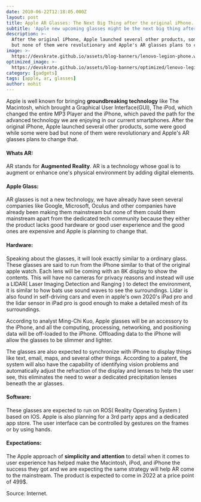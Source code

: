 ```yaml
---
date: 2010-06-22T12:18:05.000Z
layout: post
title: Apple AR Glasses: The Next Big Thing after the original iPhone.
subtitle: 'Apple new upcoming glasses might be the next big thing after the original iPhone.'
description: >-
  After the original iPhone, Apple launched several other products, some were good while some were bad 
  but none of them were revolutionary and Apple's AR glasses plans to change that.
image: >-
  https://devskrate.github.io/assets/blog-banners/lenovo-legion-phone.webp
optimized_image: >-
  https://devskrate.github.io/assets/blog-banners/optimized/lenovo-legion-phone.webp
category: [gadgets]
tags: [apple, ar, glasses]
author: mohit
---
```

Apple is well known for bringing **groundbreaking technology** like The Macintosh, which brought a Graphical User Interface(GUI), The iPod, which changed the entire MP3 Player and the iPhone, which paved the path for the advanced technology we are enjoying in our current smartphones. After the original iPhone, Apple launched several other products, some were good while some were bad but none of them were revolutionary and Apple's AR glasses plans to change that. 

#### Whats AR:

AR stands for **Augmented Reality**. AR is a technology whose goal is to augment or enhance one's physical environment by adding digital elements.

#### Apple Glass:
AR glasses is not a new technology, we have already have seen several companies like Google, Microsoft, Oculus and other companies have already been making them mainstream but none of them could them mainstream apart from the dedicated tech community because they either the product lacks good hardware or good user experience and the good ones are expensive and Apple is planning to change that.

#### Hardware:

Speaking about the glasses, it will look exactly similar to a ordinary glass. These glasses are said to run from the iPhone similar to that of the original apple watch. Each lens will be coming with an 8K display to show the contents. This will have no cameras for privacy reasons and instead will use a LIDAR( Laser Imaging Detection and Ranging ) to detect the environment, it is similar to how bats use sound waves to see the surroundings. Lidar is also found in self-driving cars and even in apple's own 2020's iPad pro and the lidar sensor in iPad pro is good enough to make a detailed mesh of its surroundings.

According to analyst Ming-Chi Kuo, Apple glasses will be an accessory to the iPhone, and all the computing, processing, networking, and positioning data will be off-loaded to the iPhone. Offloading data to the iPhone will allow the glasses to be slimmer and lighter. 

The glasses are also expected to synchronize with iPhone to display things like text, email, maps, and several other things. According to a patent, the system will also have the capability of identifying vision problems and automatically adjust the refraction of the display and lenses to help the user see, this eliminates the need to wear a dedicated precipitation lenses beneath the ar glasses.

#### Software:

These glasses are expected to run on ROS( Reality Operating System ) based on IOS. Apple is also planning for a 3rd party apps and a dedicated app store. The user interface can be controlled by gestures on the frames or by using hands.

#### Expectations:

The Apple approach of **simplicity and attention** to detail when it comes to user experience has helped make the Macintosh, iPod, and iPhone the success they got and we are expecting the same strategy will help AR come to the mainstream. The product is expected to come in 2022 at a price point of 499$.   

Source: Internet.
